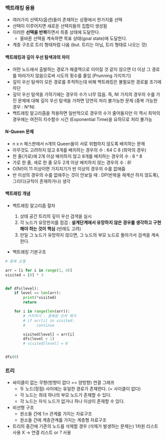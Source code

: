 ### 백트래킹 응용
- 여러가지 선택지(옵션)들이 존재하는 상황에서 한가지를 선택
- 선택이 이루어지면 새로운 선택지들의 집합이 생성됨
- 이러한 **선택을 반복**하면서 최종 상태에 도달한다.
  - 올바른 선택을 계속하면 목표 상태(goal state)에 도달한다.
- 계층 구조로 트리 형태처럼 나옴 (but. 트리는 아님, 트리 형태로 나오는 것)

#### 백트래킹과 깊이 우선 탐색과의 차이
- 어떤 노드에서 출발하는 경로가 해결책으로 이어질 것 같지 않으면 더 이상 그 경로를 따라가지 않음으로써 시도의 횟수를 줄임 (Prunning 가지치기)
- 깊이 우선 탐색이 모든 경로를 추적하는데 비해 백트래킹은 불필요한 경로를 조기에 차단
- 깊이 우선 탐색을 가하기에는 경우의 수가 너무 많음. 즉, N! 가지의 경우의 수를 가진 문제에 대해 깊이 우선 탐색을 가하면 당연히 처리 불가능한 문제 (중복 가능한 경우 : N^N)
- 백트래킹 알고리즘을 적용하면 일반적으로 경우의 수가 줄어들지만 이 역시 최악의 경우에는 여전히 지수함수 시간 (Exponential Time)을 요하므로 처리 불가능

#### N-Queen 문제
- n x n 체스판에서 n개의 Queen들이 서로 위협하지 않도록 배치하는 문제
- 아무것도 고려하지 않고 8개를 배치하는 경우의 수 : 64 C 8 (최악의 경우)
- 한 줄(가로)에 2개 이상 배치하지 않고 8개를 배치하는 경우의 수 : 8 ^ 8
- 가로 한 줄, 세로 한 줄 모두 2개 이상 배치하지 않는 경우의 수 : 8!
- O(N!)이 11 이상이면 가지치기가 반 이상의 경우의 수를 없애줌
- 반 이상의 경우의 수를 없애주는 것이 안보일 때 : DP(반복을 재계산 하지 않도록), 그리디(규칙이 존재하거나) 생각

#### 백트래킹 개념
- 백트래킹 알고리즘 절차
  1. 상태 공간 트리의 깊이 우선 검색을 실시
  2. 각 노드가 유망한지를 점검 : **설계단계에서 유망하지 않은 경우를 생각하고 구현해야 하는 것이 핵심** (반례도 고려)
  3. 만일 그 노드가 유망하지 않으면, 그 노드의 부모 노드로 돌아가서 검색을 계속한다.

- 백트래킹 기본구조
```python
# 중복 순열

arr = [i for i in range(1, 4)]
visited = [0] * 3


def dfs(level):
    if level == len(arr):
        print(*visited)
        return

    for i in range(len(arr)):
        # 가지치기 : 중복된 숫자 제거
        # if arr[i] in visited:
        #     continue

        visited[level] = arr[i]
        dfs(level + 1)
        # visited[level] = 0


dfs(0)
```

### 트리
- 싸이클이 없는 무향(방향이 없다 == 양방향) 연결 그래프
  - 두 노드(정점) 사이에는 유일한 경로가 존재한다. (= 사이클이 없다)
  - 각 노드는 최대 하나의 부모 노드가 존재할 수 있다.
  - 각 노드는 자식 노드가 없거나 하나 이상이 존재할 수 있다.
- 비선형 구조
  - 원소들 간에 1:n 관계를 가지는 자료구조
  - 원소들 간에 계층관계를 가지는 계층형 자료구조
- 트리의 중간에 기존의 노드를 삭제할 경우 (삭제가 발생하는 문제는) 1차원 리스트 사용 X -> 연결 리스트 or _?_ 사용
